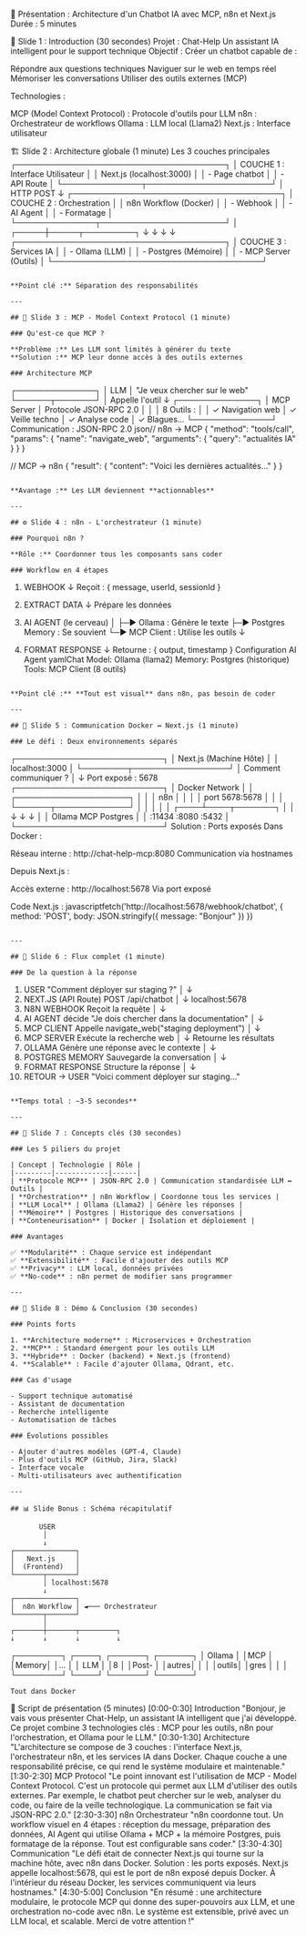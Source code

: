 🎤 Présentation : Architecture d'un Chatbot IA avec MCP, n8n et Next.js
Durée : 5 minutes

📌 Slide 1 : Introduction (30 secondes)
Projet : Chat-Help
Un assistant IA intelligent pour le support technique
Objectif :
Créer un chatbot capable de :

Répondre aux questions techniques
Naviguer sur le web en temps réel
Mémoriser les conversations
Utiliser des outils externes (MCP)

Technologies :

MCP (Model Context Protocol) : Protocole d'outils pour LLM
n8n : Orchestrateur de workflows
Ollama : LLM local (Llama2)
Next.js : Interface utilisateur


🏗️ Slide 2 : Architecture globale (1 minute)
Les 3 couches principales
┌─────────────────────────────────────┐
│  COUCHE 1 : Interface Utilisateur  │
│  Next.js (localhost:3000)           │
│  - Page chatbot                     │
│  - API Route                        │
└──────────────┬──────────────────────┘
               │ HTTP POST
               ↓
┌─────────────────────────────────────┐
│  COUCHE 2 : Orchestration          │
│  n8n Workflow (Docker)              │
│  - Webhook                          │
│  - AI Agent                         │
│  - Formatage                        │
└──────────────┬──────────────────────┘
               │
         ┌─────┼─────┬─────────┐
         ↓     ↓     ↓         ↓
┌─────────────────────────────────────┐
│  COUCHE 3 : Services IA            │
│  - Ollama (LLM)                    │
│  - Postgres (Mémoire)              │
│  - MCP Server (Outils)             │
└─────────────────────────────────────┘
```

**Point clé :** Séparation des responsabilités

---

## 🔌 Slide 3 : MCP - Model Context Protocol (1 minute)

### Qu'est-ce que MCP ?

**Problème :** Les LLM sont limités à générer du texte
**Solution :** MCP leur donne accès à des outils externes

### Architecture MCP
```
┌──────────────┐
│   LLM        │ "Je veux chercher sur le web"
└──────┬───────┘
       │ Appelle l'outil
       ↓
┌──────────────┐
│  MCP Server  │ Protocole JSON-RPC 2.0
│              │
│  8 Outils :  │
│  ✓ Navigation web
│  ✓ Veille techno
│  ✓ Analyse code
│  ✓ Blagues...
└──────────────┘
Communication : JSON-RPC 2.0
json// n8n → MCP
{
  "method": "tools/call",
  "params": {
    "name": "navigate_web",
    "arguments": { "query": "actualités IA" }
  }
}

// MCP → n8n
{
  "result": {
    "content": "Voici les dernières actualités..."
  }
}
```

**Avantage :** Les LLM deviennent **actionnables**

---

## ⚙️ Slide 4 : n8n - L'orchestrateur (1 minute)

### Pourquoi n8n ?

**Rôle :** Coordonner tous les composants sans coder

### Workflow en 4 étapes
```
1. WEBHOOK
   ↓ Reçoit : { message, userId, sessionId }
   
2. EXTRACT DATA
   ↓ Prépare les données
   
3. AI AGENT (le cerveau)
   │
   ├─► Ollama : Génère le texte
   ├─► Postgres Memory : Se souvient
   └─► MCP Client : Utilise les outils
   ↓
   
4. FORMAT RESPONSE
   ↓ Retourne : { output, timestamp }
Configuration AI Agent
yamlChat Model: Ollama (llama2)
Memory: Postgres (historique)
Tools: MCP Client (8 outils)
```

**Point clé :** **Tout est visual** dans n8n, pas besoin de coder

---

## 🌉 Slide 5 : Communication Docker ↔ Next.js (1 minute)

### Le défi : Deux environnements séparés
```
┌──────────────────────────┐
│  Next.js (Machine Hôte)  │
│  localhost:3000          │
└────────┬─────────────────┘
         │ Comment communiquer ?
         │
         ↓ Port exposé : 5678
┌──────────────────────────┐
│  Docker Network          │
│  ┌────────────────────┐  │
│  │  n8n               │  │
│  │  port 5678:5678    │  │
│  └──────┬─────────────┘  │
│         │                │
│    ┌────┴────┬───────┐   │
│    ↓         ↓       ↓   │
│  Ollama   MCP   Postgres │
│  :11434   :8080  :5432   │
└──────────────────────────┘
Solution : Ports exposés
Dans Docker :

Réseau interne : http://chat-help-mcp:8080
Communication via hostnames

Depuis Next.js :

Accès externe : http://localhost:5678
Via port exposé

Code Next.js :
javascriptfetch('http://localhost:5678/webhook/chatbot', {
  method: 'POST',
  body: JSON.stringify({ message: "Bonjour" })
})
```

---

## 🔄 Slide 6 : Flux complet (1 minute)

### De la question à la réponse
```
1. USER
   "Comment déployer sur staging ?"
   │
   ↓
2. NEXT.JS (API Route)
   POST /api/chatbot
   │
   ↓ localhost:5678
3. N8N WEBHOOK
   Reçoit la requête
   │
   ↓
4. AI AGENT décide
   "Je dois chercher dans la documentation"
   │
   ↓
5. MCP CLIENT
   Appelle navigate_web("staging deployment")
   │
   ↓
6. MCP SERVER
   Exécute la recherche web
   │
   ↓ Retourne les résultats
7. OLLAMA
   Génère une réponse avec le contexte
   │
   ↓
8. POSTGRES MEMORY
   Sauvegarde la conversation
   │
   ↓
9. FORMAT RESPONSE
   Structure la réponse
   │
   ↓
10. RETOUR → USER
    "Voici comment déployer sur staging..."
```

**Temps total : ~3-5 secondes**

---

## 🎯 Slide 7 : Concepts clés (30 secondes)

### Les 5 piliers du projet

| Concept | Technologie | Rôle |
|---------|-------------|------|
| **Protocole MCP** | JSON-RPC 2.0 | Communication standardisée LLM ↔ Outils |
| **Orchestration** | n8n Workflow | Coordonne tous les services |
| **LLM Local** | Ollama (Llama2) | Génère les réponses |
| **Mémoire** | Postgres | Historique des conversations |
| **Conteneurisation** | Docker | Isolation et déploiement |

### Avantages

✅ **Modularité** : Chaque service est indépendant
✅ **Extensibilité** : Facile d'ajouter des outils MCP
✅ **Privacy** : LLM local, données privées
✅ **No-code** : n8n permet de modifier sans programmer

---

## 🚀 Slide 8 : Démo & Conclusion (30 secondes)

### Points forts

1. **Architecture moderne** : Microservices + Orchestration
2. **MCP** : Standard émergent pour les outils LLM
3. **Hybride** : Docker (backend) + Next.js (frontend)
4. **Scalable** : Facile d'ajouter Ollama, Qdrant, etc.

### Cas d'usage

- Support technique automatisé
- Assistant de documentation
- Recherche intelligente
- Automatisation de tâches

### Évolutions possibles

- Ajouter d'autres modèles (GPT-4, Claude)
- Plus d'outils MCP (GitHub, Jira, Slack)
- Interface vocale
- Multi-utilisateurs avec authentification

---

## 📊 Slide Bonus : Schéma récapitulatif
```
           USER
            │
            ↓
    ┌───────────────┐
    │   Next.js     │
    │  (Frontend)   │
    └───────┬───────┘
            │ localhost:5678
            ↓
    ┌───────────────┐
    │  n8n Workflow │ ◄─── Orchestrateur
    └───────┬───────┘
            │
    ┌───────┼───────┬─────────┐
    ↓       ↓       ↓         ↓
┌────────┐ ┌────┐ ┌──────┐ ┌──────┐
│ Ollama │ │MCP │ │Memory│ │...   │
│  LLM   │ │8   │ │Post- │ │autres│
│        │ │outils│ │gres │ │      │
└────────┘ └────┘ └──────┘ └──────┘

    Tout dans Docker

🎤 Script de présentation (5 minutes)
[0:00-0:30] Introduction
"Bonjour, je vais vous présenter Chat-Help, un assistant IA intelligent que j'ai développé. Ce projet combine 3 technologies clés : MCP pour les outils, n8n pour l'orchestration, et Ollama pour le LLM."
[0:30-1:30] Architecture
"L'architecture se compose de 3 couches : l'interface Next.js, l'orchestrateur n8n, et les services IA dans Docker. Chaque couche a une responsabilité précise, ce qui rend le système modulaire et maintenable."
[1:30-2:30] MCP Protocol
"Le point innovant est l'utilisation de MCP - Model Context Protocol. C'est un protocole qui permet aux LLM d'utiliser des outils externes. Par exemple, le chatbot peut chercher sur le web, analyser du code, ou faire de la veille technologique. La communication se fait via JSON-RPC 2.0."
[2:30-3:30] n8n Orchestrateur
"n8n coordonne tout. Un workflow visuel en 4 étapes : réception du message, préparation des données, AI Agent qui utilise Ollama + MCP + la mémoire Postgres, puis formatage de la réponse. Tout est configurable sans coder."
[3:30-4:30] Communication
"Le défi était de connecter Next.js qui tourne sur la machine hôte, avec n8n dans Docker. Solution : les ports exposés. Next.js appelle localhost:5678, qui est le port de n8n exposé depuis Docker. À l'intérieur du réseau Docker, les services communiquent via leurs hostnames."
[4:30-5:00] Conclusion
"En résumé : une architecture modulaire, le protocole MCP qui donne des super-pouvoirs aux LLM, et une orchestration no-code avec n8n. Le système est extensible, privé avec un LLM local, et scalable. Merci de votre attention !"